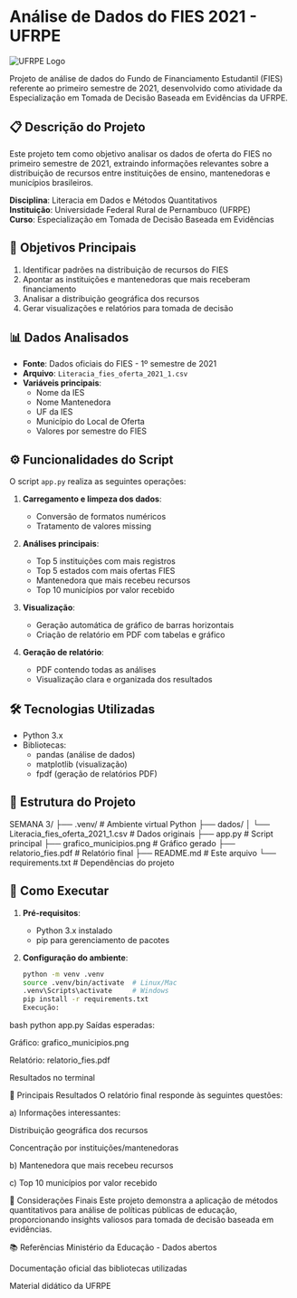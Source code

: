 # Análise de Dados do FIES 2021 - UFRPE

![UFRPE Logo](https://www.ufrpe.br/sites/ufrpe.br/files/logo_1.png)

Projeto de análise de dados do Fundo de Financiamento Estudantil (FIES) referente ao primeiro semestre de 2021, desenvolvido como atividade da Especialização em Tomada de Decisão Baseada em Evidências da UFRPE.

## 📋 Descrição do Projeto

Este projeto tem como objetivo analisar os dados de oferta do FIES no primeiro semestre de 2021, extraindo informações relevantes sobre a distribuição de recursos entre instituições de ensino, mantenedoras e municípios brasileiros.

**Disciplina**: Literacia em Dados e Métodos Quantitativos  
**Instituição**: Universidade Federal Rural de Pernambuco (UFRPE)  
**Curso**: Especialização em Tomada de Decisão Baseada em Evidências

## 🎯 Objetivos Principais

1. Identificar padrões na distribuição de recursos do FIES
2. Apontar as instituições e mantenedoras que mais receberam financiamento
3. Analisar a distribuição geográfica dos recursos
4. Gerar visualizações e relatórios para tomada de decisão

## 📊 Dados Analisados

- **Fonte**: Dados oficiais do FIES - 1º semestre de 2021
- **Arquivo**: `Literacia_fies_oferta_2021_1.csv`
- **Variáveis principais**:
  - Nome da IES
  - Nome Mantenedora
  - UF da IES
  - Município do Local de Oferta
  - Valores por semestre do FIES

## ⚙️ Funcionalidades do Script

O script `app.py` realiza as seguintes operações:

1. **Carregamento e limpeza dos dados**:

   - Conversão de formatos numéricos
   - Tratamento de valores missing

2. **Análises principais**:

   - Top 5 instituições com mais registros
   - Top 5 estados com mais ofertas FIES
   - Mantenedora que mais recebeu recursos
   - Top 10 municípios por valor recebido

3. **Visualização**:

   - Geração automática de gráfico de barras horizontais
   - Criação de relatório em PDF com tabelas e gráfico

4. **Geração de relatório**:
   - PDF contendo todas as análises
   - Visualização clara e organizada dos resultados

## 🛠️ Tecnologias Utilizadas

- Python 3.x
- Bibliotecas:
  - pandas (análise de dados)
  - matplotlib (visualização)
  - fpdf (geração de relatórios PDF)

## 📂 Estrutura do Projeto

SEMANA 3/
├── .venv/ # Ambiente virtual Python
├── dados/
│ └── Literacia_fies_oferta_2021_1.csv # Dados originais
├── app.py # Script principal
├── grafico_municipios.png # Gráfico gerado
├── relatorio_fies.pdf # Relatório final
├── README.md # Este arquivo
└── requirements.txt # Dependências do projeto

## 🚀 Como Executar

1. **Pré-requisitos**:

   - Python 3.x instalado
   - pip para gerenciamento de pacotes

2. **Configuração do ambiente**:
   ```bash
   python -m venv .venv
   source .venv/bin/activate  # Linux/Mac
   .venv\Scripts\activate     # Windows
   pip install -r requirements.txt
   Execução:
   ```

bash
python app.py
Saídas esperadas:

Gráfico: grafico_municipios.png

Relatório: relatorio_fies.pdf

Resultados no terminal

📌 Principais Resultados
O relatório final responde às seguintes questões:

a) Informações interessantes:

Distribuição geográfica dos recursos

Concentração por instituições/mantenedoras

b) Mantenedora que mais recebeu recursos

c) Top 10 municípios por valor recebido

📝 Considerações Finais
Este projeto demonstra a aplicação de métodos quantitativos para análise de políticas públicas de educação, proporcionando insights valiosos para tomada de decisão baseada em evidências.

📚 Referências
Ministério da Educação - Dados abertos

Documentação oficial das bibliotecas utilizadas

Material didático da UFRPE
